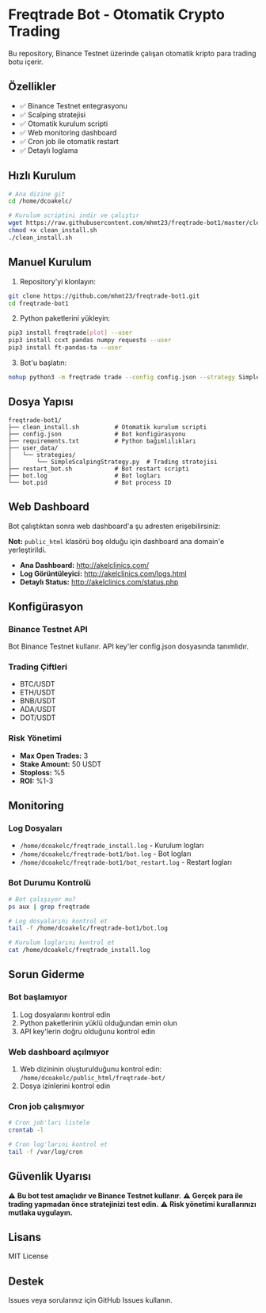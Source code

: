 # Freqtrade Bot - Otomatik Crypto Trading

Bu repository, Binance Testnet üzerinde çalışan otomatik kripto para trading botu içerir.

## Özellikler

- ✅ Binance Testnet entegrasyonu
- ✅ Scalping stratejisi
- ✅ Otomatik kurulum scripti
- ✅ Web monitoring dashboard
- ✅ Cron job ile otomatik restart
- ✅ Detaylı loglama

## Hızlı Kurulum

```bash
# Ana dizine git
cd /home/dcoakelc/

# Kurulum scriptini indir ve çalıştır
wget https://raw.githubusercontent.com/mhmt23/freqtrade-bot1/master/clean_install.sh
chmod +x clean_install.sh
./clean_install.sh
```

## Manuel Kurulum

1. Repository'yi klonlayın:
```bash
git clone https://github.com/mhmt23/freqtrade-bot1.git
cd freqtrade-bot1
```

2. Python paketlerini yükleyin:
```bash
pip3 install freqtrade[plot] --user
pip3 install ccxt pandas numpy requests --user
pip3 install ft-pandas-ta --user
```

3. Bot'u başlatın:
```bash
nohup python3 -m freqtrade trade --config config.json --strategy SimpleScalpingStrategy > bot.log 2>&1 &
```

## Dosya Yapısı

```
freqtrade-bot1/
├── clean_install.sh          # Otomatik kurulum scripti
├── config.json               # Bot konfigürasyonu
├── requirements.txt          # Python bağımlılıkları
├── user_data/
│   └── strategies/
│       └── SimpleScalpingStrategy.py  # Trading stratejisi
├── restart_bot.sh            # Bot restart scripti
├── bot.log                   # Bot logları
└── bot.pid                   # Bot process ID
```

## Web Dashboard

Bot çalıştıktan sonra web dashboard'a şu adresten erişebilirsiniz:

**Not:** `public_html` klasörü boş olduğu için dashboard ana domain'e yerleştirildi.

- **Ana Dashboard:** http://akelclinics.com/
- **Log Görüntüleyici:** http://akelclinics.com/logs.html
- **Detaylı Status:** http://akelclinics.com/status.php

## Konfigürasyon

### Binance Testnet API
Bot Binance Testnet kullanır. API key'ler config.json dosyasında tanımlıdır.

### Trading Çiftleri
- BTC/USDT
- ETH/USDT
- BNB/USDT
- ADA/USDT
- DOT/USDT

### Risk Yönetimi
- **Max Open Trades:** 3
- **Stake Amount:** 50 USDT
- **Stoploss:** %5
- **ROI:** %1-3

## Monitoring

### Log Dosyaları
- `/home/dcoakelc/freqtrade_install.log` - Kurulum logları
- `/home/dcoakelc/freqtrade-bot1/bot.log` - Bot logları
- `/home/dcoakelc/freqtrade-bot1/bot_restart.log` - Restart logları

### Bot Durumu Kontrolü
```bash
# Bot çalışıyor mu?
ps aux | grep freqtrade

# Log dosyalarını kontrol et
tail -f /home/dcoakelc/freqtrade-bot1/bot.log

# Kurulum loglarını kontrol et
cat /home/dcoakelc/freqtrade_install.log
```

## Sorun Giderme

### Bot başlamıyor
1. Log dosyalarını kontrol edin
2. Python paketlerinin yüklü olduğundan emin olun
3. API key'lerin doğru olduğunu kontrol edin

### Web dashboard açılmıyor
1. Web dizininin oluşturulduğunu kontrol edin: `/home/dcoakelc/public_html/freqtrade-bot/`
2. Dosya izinlerini kontrol edin

### Cron job çalışmıyor
```bash
# Cron job'ları listele
crontab -l

# Cron log'larını kontrol et
tail -f /var/log/cron
```

## Güvenlik Uyarısı

⚠️ **Bu bot test amaçlıdır ve Binance Testnet kullanır.**
⚠️ **Gerçek para ile trading yapmadan önce stratejinizi test edin.**
⚠️ **Risk yönetimi kurallarınızı mutlaka uygulayın.**

## Lisans

MIT License

## Destek

Issues veya sorularınız için GitHub Issues kullanın.
